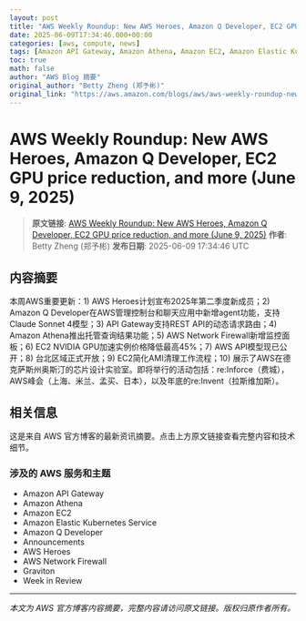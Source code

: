 ```yaml
---
layout: post
title: "AWS Weekly Roundup: New AWS Heroes, Amazon Q Developer, EC2 GPU price reduction, and more (June 9, 2025)"
date: 2025-06-09T17:34:46.000+00:00
categories: [aws, compute, news]
tags: [Amazon API Gateway, Amazon Athena, Amazon EC2, Amazon Elastic Kubernetes Service, Amazon Q Developer, Announcements, AWS Heroes, AWS Network Firewall, Graviton, Week in Review]
toc: true
math: false
author: "AWS Blog 摘要"
original_author: "Betty Zheng (郑予彬)"
original_link: "https://aws.amazon.com/blogs/aws/aws-weekly-roundup-new-aws-heroes-amazon-q-developer-ec2-gpu-price-reduction-and-more-june-9-2025/"
---
```


# AWS Weekly Roundup: New AWS Heroes, Amazon Q Developer, EC2 GPU price reduction, and more (June 9, 2025)

> **原文链接**: [AWS Weekly Roundup: New AWS Heroes, Amazon Q Developer, EC2 GPU price reduction, and more (June 9, 2025)](https://aws.amazon.com/blogs/aws/aws-weekly-roundup-new-aws-heroes-amazon-q-developer-ec2-gpu-price-reduction-and-more-june-9-2025/)
> **作者**: Betty Zheng (郑予彬)
> **发布日期**: 2025-06-09 17:34:46 UTC

## 内容摘要

本周AWS重要更新：1) AWS Heroes计划宣布2025年第二季度新成员；2) Amazon Q Developer在AWS管理控制台和聊天应用中新增agent功能，支持Claude Sonnet 4模型；3) API Gateway支持REST API的动态请求路由；4) Amazon Athena推出托管查询结果功能；5) AWS Network Firewall新增监控面板；6) EC2 NVIDIA GPU加速实例价格降低最高45%；7) AWS API模型现已公开；8) 台北区域正式开放；9) EC2简化AMI清理工作流程；10) 展示了AWS在德克萨斯州奥斯汀的芯片设计实验室。即将举行的活动包括：re:Inforce（费城），AWS峰会（上海、米兰、孟买、日本），以及年底的re:Invent（拉斯维加斯）。

## 相关信息

这是来自 AWS 官方博客的最新资讯摘要。点击上方原文链接查看完整内容和技术细节。

### 涉及的 AWS 服务和主题

- Amazon API Gateway
- Amazon Athena
- Amazon EC2
- Amazon Elastic Kubernetes Service
- Amazon Q Developer
- Announcements
- AWS Heroes
- AWS Network Firewall
- Graviton
- Week in Review

---

*本文为 AWS 官方博客内容摘要，完整内容请访问原文链接。版权归原作者所有。*